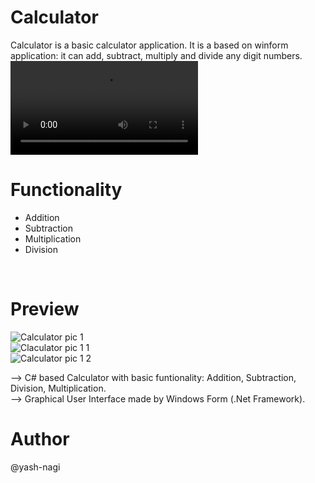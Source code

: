 <h1>Calculator</h1>

Calculator is a basic calculator application. It is a based on winform application: it can add, subtract, multiply and divide any digit numbers.
<br>
<video src="[https://assets.codepen.io/6093409/hubspot-video-example.mp4](https://github.com/yash-nagi/Project-Calculator/assets/121717388/3e193b2a-3e30-4de9-bd8d-0eed72b6a0eb
)" controls width="300">
<br>
<h1>Functionality</h1>
    <ul><li>Addition</li>
    <li>Subtraction</li>
    <li>Multiplication</li>
<li>Division</li></ul>
<br>
<h1>Preview</h1>

![Calculator pic 1](https://github.com/yash-nagi/Project-Calculator/assets/121717388/3d22b473-4c2a-4613-b5f3-3abd1431a2e9)<br>
![Claculator pic 1 1](https://github.com/yash-nagi/Project-Calculator/assets/121717388/63310944-09b2-4b6d-9b8c-0d60c879e006)<br>
![Calculator pic 1 2](https://github.com/yash-nagi/Project-Calculator/assets/121717388/4cfadc51-82b2-45bf-8d06-6dd4e6fab139)<br>

--> C# based Calculator with basic funtionality: Addition, Subtraction, Division, Multiplication.<br>
--> Graphical User Interface made by Windows Form (.Net Framework).<br>

<h1>Author</h1>

@yash-nagi
